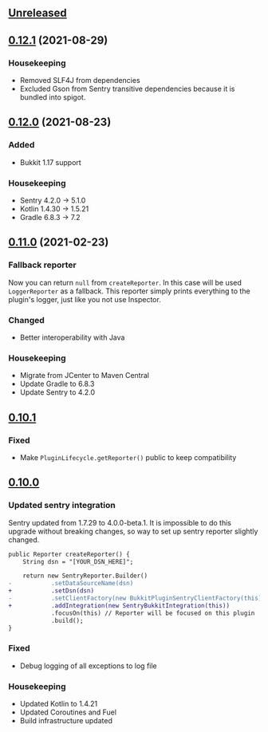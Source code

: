 ## [Unreleased]

## [0.12.1] (2021-08-29)

### Housekeeping

- Removed SLF4J from dependencies
- Excluded Gson from Sentry transitive dependencies because it is bundled into spigot.

## [0.12.0] (2021-08-23)

### Added

- Bukkit 1.17 support

### Housekeeping

- Sentry 4.2.0 -> 5.1.0
- Kotlin 1.4.30 -> 1.5.21
- Gradle 6.8.3 -> 7.2

## [0.11.0] (2021-02-23)

### Fallback reporter

Now you can return `null` from `createReporter`.
In this case will be used `LoggerReporter` as a fallback.
This reporter simply prints everything to the plugin's logger, just like you not use Inspector.

### Changed

- Better interoperability with Java

### Housekeeping

- Migrate from JCenter to Maven Central
- Update Gradle to 6.8.3
- Update Sentry to 4.2.0

## [0.10.1]

### Fixed

- Make `PluginLifecycle.getReporter()` public to keep compatibility

## [0.10.0]

### Updated sentry integration

Sentry updated from 1.7.29 to 4.0.0-beta.1. It is impossible to do this upgrade without breaking changes, so way to set
up sentry reporter slightly changed.

```diff
public Reporter createReporter() {
    String dsn = "[YOUR_DSN_HERE]";

    return new SentryReporter.Builder()
-           .setDataSourceName(dsn)
+           .setDsn(dsn)
-           .setClientFactory(new BukkitPluginSentryClientFactory(this))
+           .addIntegration(new SentryBukkitIntegration(this))
            .focusOn(this) // Reporter will be focused on this plugin
            .build();
}
```

### Fixed

- Debug logging of all exceptions to log file

### Housekeeping

- Updated Kotlin to 1.4.21
- Updated Coroutines and Fuel
- Build infrastructure updated

[unreleased]: https://github.com/EndlessCodeGroup/Inspector/compare/v0.12.1...develop
[0.12.1]: https://github.com/EndlessCodeGroup/Inspector/compare/v0.12.0...v0.12.1
[0.12.0]: https://github.com/EndlessCodeGroup/Inspector/compare/v0.11.0...v0.12.0
[0.11.0]: https://github.com/EndlessCodeGroup/Inspector/compare/v0.10.1...v0.11.0
[0.10.1]: https://github.com/EndlessCodeGroup/Inspector/compare/v0.10.0...v0.10.1
[0.10.0]: https://github.com/EndlessCodeGroup/Inspector/compare/v0.9...v0.10.0
